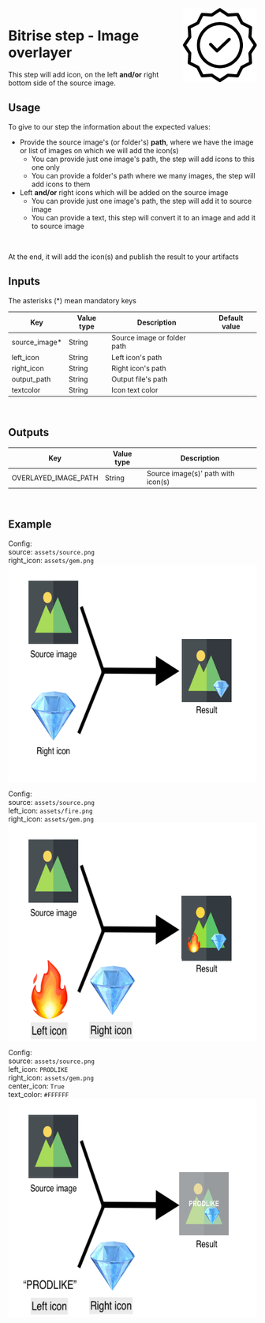 <img align="right" src="assets/icon.svg" width="150" height="150" >

# Bitrise step - Image overlayer

This step will add icon, on the left **and/or** right bottom side of the source image.

## Usage

To give to our step the information about the expected values:
- Provide the source image's (or folder's) **path**, where we have the image or list of images on which we will add the icon(s)
  - You can provide just one image's path, the step will add icons to this one only
  - You can provide a folder's path where we many images, the step will add icons to them
- Left **and/or** right icons which will be added on the source image
  - You can provide just one image's path, the step will add it to source image
  - You can provide a text, this step will convert it to an image and add it to source image

<br/>

At the end, it will add the icon(s) and publish the result to your artifacts

## Inputs

The asterisks (*) mean mandatory keys

|Key             |Value type                     |Description    |Default value        
|----------------|-------------|--------------|--------------|
|source_image* |String |Source image or folder path||
|left_icon |String |Left icon's path||
|right_icon |String |Right icon's path||
|output_path |String |Output file's path ||
|textcolor |String |Icon text color ||

<br />

## Outputs

|Key             |Value type    |Description
|----------------|-------------|--------------|
|OVERLAYED_IMAGE_PATH |String |Source image(s)' path with icon(s)|

<br />

## Example

Config:<br/>
source: `assets/source.png`<br/>
right_icon: `assets/gem.png`<br/>
<img align="center" src="assets/demo.png" width="600" height="442" >

Config:<br/>
source: `assets/source.png`<br/>
left_icon: `assets/fire.png`<br/>
right_icon: `assets/gem.png`<br/>
<img align="center" src="assets/demo_2.png" width="600" height="442" >

Config:<br/>
source: `assets/source.png`<br/>
left_icon: `PRODLIKE`<br/>
right_icon: `assets/gem.png`<br/>
center_icon: `True`<br/>
text_color: `#FFFFFF`<br/>
<img align="center" src="assets/demo_3.png" width="600" height="442" >

<br />
